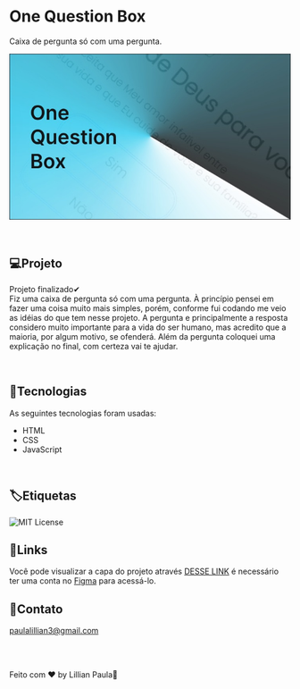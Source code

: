 # One Question Box

Caixa de pergunta só com uma pergunta.

![Capa](/fotos/1.jpg)

<br>


## 💻Projeto

Projeto finalizado✔<br> 
Fiz uma caixa de pergunta só com uma pergunta. À princípio pensei em fazer uma coisa muito mais simples, porém, conforme fui codando me veio as idéias do que tem nesse projeto. A pergunta e principalmente a resposta considero muito importante para a vida do ser humano, mas acredito que a maioria, por algum motivo, se ofenderá. Além da pergunta coloquei uma explicação no final, com certeza vai te ajudar.

<br>

## 🚀Tecnologias

As seguintes tecnologias foram usadas:

- HTML
- CSS
- JavaScript
<br>

## 🏷Etiquetas

![MIT License](https://img.shields.io/badge/License-MIT-pink.svg)
<br>


## 🔗Links

Você pode visualizar a capa do projeto através [DESSE LINK](https://www.figma.com/design/oPulmzpoY1zmdtPidAif5e/One-Question-Box?m=auto&t=8NJUMvpBW8NxMMXW-6) é necessário ter uma conta no [Figma](https://www.figma.com/) para acessá-lo.


## 📧Contato

paulalillian3@gmail.com

<br>

<br>


Feito com ♥ by Lillian Paula👋